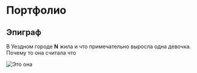 # Портфолио
## Эпиграф
В Уездном городе **N** жила и что примечательно выросла одна девочка.
Почему то она считала что 

![Это она](P1460653.JPG)
